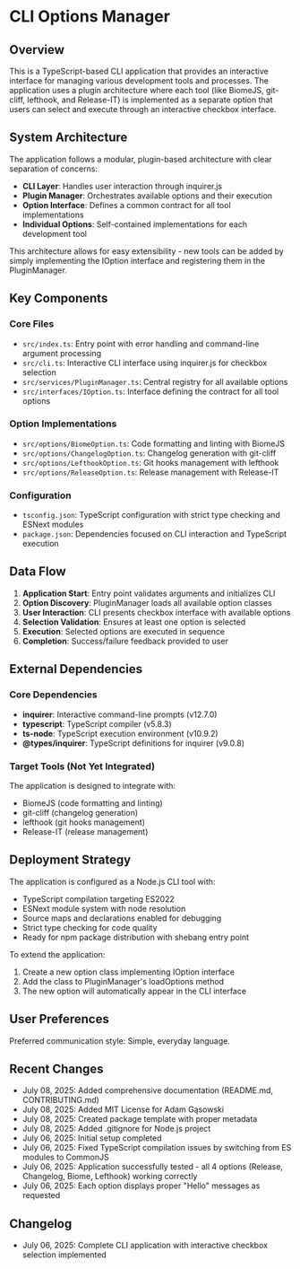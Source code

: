 # CLI Options Manager

## Overview

This is a TypeScript-based CLI application that provides an interactive interface for managing various development tools and processes. The application uses a plugin architecture where each tool (like BiomeJS, git-cliff, lefthook, and Release-IT) is implemented as a separate option that users can select and execute through an interactive checkbox interface.

## System Architecture

The application follows a modular, plugin-based architecture with clear separation of concerns:

- **CLI Layer**: Handles user interaction through inquirer.js
- **Plugin Manager**: Orchestrates available options and their execution
- **Option Interface**: Defines a common contract for all tool implementations
- **Individual Options**: Self-contained implementations for each development tool

This architecture allows for easy extensibility - new tools can be added by simply implementing the IOption interface and registering them in the PluginManager.

## Key Components

### Core Files
- `src/index.ts`: Entry point with error handling and command-line argument processing
- `src/cli.ts`: Interactive CLI interface using inquirer.js for checkbox selection
- `src/services/PluginManager.ts`: Central registry for all available options
- `src/interfaces/IOption.ts`: Interface defining the contract for all tool options

### Option Implementations
- `src/options/BiomeOption.ts`: Code formatting and linting with BiomeJS
- `src/options/ChangelogOption.ts`: Changelog generation with git-cliff
- `src/options/LefthookOption.ts`: Git hooks management with lefthook
- `src/options/ReleaseOption.ts`: Release management with Release-IT

### Configuration
- `tsconfig.json`: TypeScript configuration with strict type checking and ESNext modules
- `package.json`: Dependencies focused on CLI interaction and TypeScript execution

## Data Flow

1. **Application Start**: Entry point validates arguments and initializes CLI
2. **Option Discovery**: PluginManager loads all available option classes
3. **User Interaction**: CLI presents checkbox interface with available options
4. **Selection Validation**: Ensures at least one option is selected
5. **Execution**: Selected options are executed in sequence
6. **Completion**: Success/failure feedback provided to user

## External Dependencies

### Core Dependencies
- **inquirer**: Interactive command-line prompts (v12.7.0)
- **typescript**: TypeScript compiler (v5.8.3)
- **ts-node**: TypeScript execution environment (v10.9.2)
- **@types/inquirer**: TypeScript definitions for inquirer (v9.0.8)

### Target Tools (Not Yet Integrated)
The application is designed to integrate with:
- BiomeJS (code formatting and linting)
- git-cliff (changelog generation)
- lefthook (git hooks management)
- Release-IT (release management)

## Deployment Strategy

The application is configured as a Node.js CLI tool with:
- TypeScript compilation targeting ES2022
- ESNext module system with node resolution
- Source maps and declarations enabled for debugging
- Strict type checking for code quality
- Ready for npm package distribution with shebang entry point

To extend the application:
1. Create a new option class implementing IOption interface
2. Add the class to PluginManager's loadOptions method
3. The new option will automatically appear in the CLI interface

## User Preferences

Preferred communication style: Simple, everyday language.

## Recent Changes

- July 08, 2025: Added comprehensive documentation (README.md, CONTRIBUTING.md)
- July 08, 2025: Added MIT License for Adam Gąsowski
- July 08, 2025: Created package template with proper metadata
- July 08, 2025: Added .gitignore for Node.js project
- July 06, 2025: Initial setup completed
- July 06, 2025: Fixed TypeScript compilation issues by switching from ES modules to CommonJS
- July 06, 2025: Application successfully tested - all 4 options (Release, Changelog, Biome, Lefthook) working correctly
- July 06, 2025: Each option displays proper "Hello" messages as requested

## Changelog

- July 06, 2025: Complete CLI application with interactive checkbox selection implemented